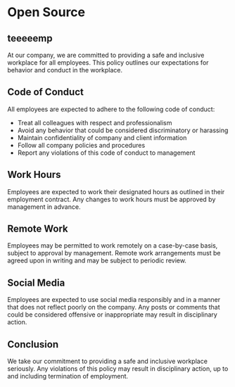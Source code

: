 # Open Source

## teeeeemp

At our company, we are committed to providing a safe and inclusive workplace for all employees. This policy outlines our expectations for behavior and conduct in the workplace.

## Code of Conduct

All employees are expected to adhere to the following code of conduct:

- Treat all colleagues with respect and professionalism
- Avoid any behavior that could be considered discriminatory or harassing
- Maintain confidentiality of company and client information
- Follow all company policies and procedures
- Report any violations of this code of conduct to management

## Work Hours

Employees are expected to work their designated hours as outlined in their employment contract. Any changes to work hours must be approved by management in advance.

## Remote Work

Employees may be permitted to work remotely on a case-by-case basis, subject to approval by management. Remote work arrangements must be agreed upon in writing and may be subject to periodic review.

## Social Media

Employees are expected to use social media responsibly and in a manner that does not reflect poorly on the company. Any posts or comments that could be considered offensive or inappropriate may result in disciplinary action.

## Conclusion

We take our commitment to providing a safe and inclusive workplace seriously. Any violations of this policy may result in disciplinary action, up to and including termination of employment.

